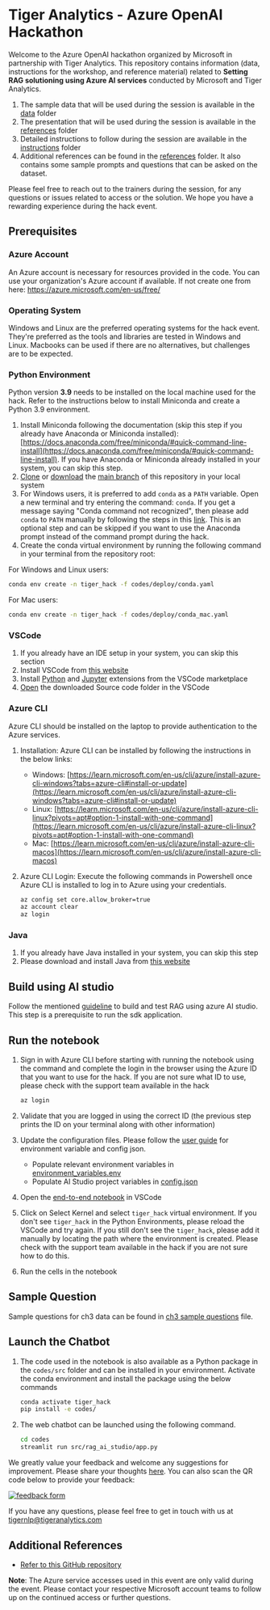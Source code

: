 # Tiger Analytics - Azure OpenAI Hackathon

Welcome to the Azure OpenAI hackathon organized by Microsoft in partnership with Tiger Analytics. This repository contains information (data, instructions for the workshop, and reference material) related to **Setting RAG solutioning using Azure AI services** conducted by Microsoft and Tiger Analytics.

1. The sample data that will be used during the session is available in the [data](data) folder
2. The presentation that will be used during the session is available in the [references](references) folder
3. Detailed instructions to follow during the session are available in the [instructions](instructions) folder
4. Additional references can be found in the [references](references) folder. It also contains some sample prompts and questions that can be asked on the dataset.

Please feel free to reach out to the trainers during the session, for any questions or issues related to access or the
solution. We hope you have a rewarding experience during the hack event.

## Prerequisites

### Azure Account

An Azure account is necessary for resources provided in the code. You can use your organization's Azure account if available. If not create one from here: <https://azure.microsoft.com/en-us/free/>

### Operating System

Windows and Linux are the preferred operating systems for the hack event. They're preferred as the tools and libraries are tested in Windows and Linux. Macbooks can be used if there are no alternatives, but challenges are to be expected.

### Python Environment

Python version **3.9** needs to be installed on the local machine used for the hack. Refer to the instructions below to install Miniconda and create a Python 3.9 environment.

1. Install Miniconda following the documentation (skip this step if you already have Anaconda or Miniconda installed): [https://docs.anaconda.com/free/miniconda/#quick-command-line-install](https://docs.anaconda.com/free/miniconda/#quick-command-line-install). If you have Anaconda or Miniconda already installed in your system, you can skip this step.
2. [Clone](https://docs.github.com/en/repositories/creating-and-managing-repositories/cloning-a-repository) or [download](https://docs.github.com/en/repositories/working-with-files/using-files/downloading-source-code-archives#downloading-source-code-archives-from-the-repository-view) the [main branch](https://github.com/tiger-openai-hackathon/hacks) of this repository in your local system
3. For Windows users, it is preferred to add `conda` as a `PATH` variable. Open a new terminal and try entering the command: `conda`. If you get a message saying "Conda command not recognized", then please add `conda` to `PATH` manually by following the steps in this [link](https://saturncloud.io/blog/solving-the-conda-command-not-recognized-issue-on-windows-10/). This is an optional step and can be skipped if you want to use the Anaconda prompt instead of the command prompt during the hack.
4. Create the conda virtual environment by running the following command in your terminal from the repository root:

For Windows and Linux users:

```bash
conda env create -n tiger_hack -f codes/deploy/conda.yaml
```

For Mac users:

```bash
conda env create -n tiger_hack -f codes/deploy/conda_mac.yaml
```

### VSCode

1. If you already have an IDE setup in your system, you can skip this section
2. Install VSCode from [this website](https://code.visualstudio.com/download)
3. Install [Python](https://marketplace.visualstudio.com/items?itemName=ms-python.python) and [Jupyter](https://marketplace.visualstudio.com/items?itemName=ms-toolsai.jupyter) extensions from the VSCode marketplace
4. [Open](https://code.visualstudio.com/docs/editor/workspaces#_how-do-i-open-a-vs-code-workspace) the downloaded Source code folder in the VSCode

### Azure CLI

Azure CLI should be installed on the laptop to provide authentication to the Azure services.

1. Installation:
   Azure CLI can be installed by following the instructions in the below links:

   * Windows: [https://learn.microsoft.com/en-us/cli/azure/install-azure-cli-windows?tabs=azure-cli#install-or-update](https://learn.microsoft.com/en-us/cli/azure/install-azure-cli-windows?tabs=azure-cli#install-or-update)
   * Linux: [https://learn.microsoft.com/en-us/cli/azure/install-azure-cli-linux?pivots=apt#option-1-install-with-one-command](https://learn.microsoft.com/en-us/cli/azure/install-azure-cli-linux?pivots=apt#option-1-install-with-one-command)
   * Mac: [https://learn.microsoft.com/en-us/cli/azure/install-azure-cli-macos](https://learn.microsoft.com/en-us/cli/azure/install-azure-cli-macos)
2. Azure CLI Login:
   Execute the following commands in Powershell once Azure CLI is installed to log in to Azure using your credentials.

   ```bash
   az config set core.allow_broker=true
   az account clear
   az login
   ```

### Java

1. If you already have Java installed in your system, you can skip this step
2. Please download and install Java from [this website](https://www.java.com/en/download/manual.jsp)


## Build using AI studio
Follow the mentioned [guideline](instructions/ms_hack_steps_ai_studio.pdf) to build and test RAG using azure AI studio. This step is a prerequisite to run the sdk application.


## Run the notebook

1. Sign in with Azure CLI before starting with running the notebook using the command and complete the login in the browser using the Azure ID that you want to use for the hack. If you are not sure what ID to use, please check with the support team available in the hack

   ```bash
   az login
   ```

2. Validate that you are logged in using the correct ID (the previous step prints the ID on your terminal along with other information)
3. Update the configuration files. Please follow the [user guide](instructions/sdk_user_config_and_env_var_guide.pdf) for environment variable and config json.
   * Populate relevant environment variables in [environment_variables.env](codes/configs/environment_variables.env)
   * Populate AI Studio project variables in [config.json](codes/config.json)
4. Open the [end-to-end notebook](codes/notebooks/end_to_end.ipynb) in VSCode
5. Click on Select Kernel and select `tiger_hack` virtual environment. If you don't see `tiger_hack` in the Python Environments, please reload the VSCode and try again. If you still don't see the `tiger_hack`, please add it manually by locating the path where the environment is created. Please check with the support team available in the hack if you are not sure how to do this.
6. Run the cells in the notebook

## Sample Question
Sample questions for ch3 data can be found in [ch3 sample questions](references/ch3_data_sample_questions.txt) file.

## Launch the Chatbot

1. The code used in the notebook is also available as a Python package in the `codes/src` folder and can be installed in your environment. Activate the conda environment and install the package using the below commands

   ``` bash
   conda activate tiger_hack
   pip install -e codes/
   ```

2. The web chatbot can be launched using the following command.

   ``` bash
   cd codes
   streamlit run src/rag_ai_studio/app.py
   ```

We greatly value your feedback and welcome any suggestions for improvement. Please share your thoughts [here](https://forms.office.com/r/yhjtPtAFxy). You can also scan the QR code below to provide your feedback:

[![feedback form](codes/images/README/feedback.png "Feedback form")](https://forms.office.com/r/yhjtPtAFxy)

If you have any questions, please feel free to get in touch with us at <tigernlp@tigeranalytics.com>

## Additional References

* [Refer to this GitHub repository](https://github.com/Azure/aistudio-copilot-sample)

**Note**: The Azure service accesses used in this event are only valid during the event. Please contact your respective Microsoft account teams to follow up on the continued access or further questions.
